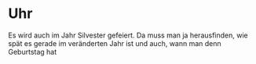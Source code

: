 # Uhr
Es wird auch im Jahr Silvester gefeiert. Da muss man ja herausfinden, wie spät es gerade im veränderten Jahr ist und
auch, wann man denn Geburtstag hat
